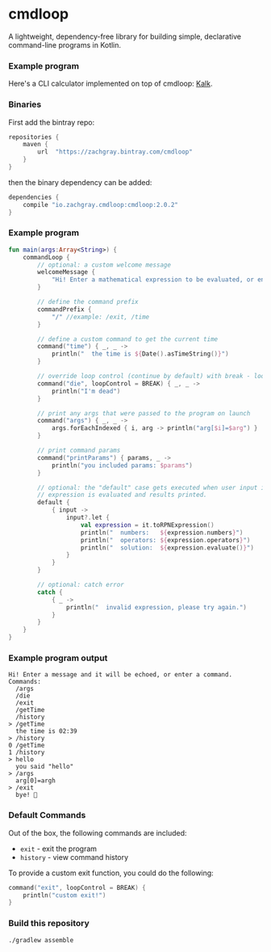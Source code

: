 # cmdloop

A lightweight, dependency-free library for building simple, declarative command-line programs in Kotlin.

### Example program

Here's a CLI calculator implemented on top of cmdloop: [Kalk](https://github.com/zachgrayio/kalk).

### Binaries

First add the bintray repo:

```groovy
repositories {
    maven {
        url  "https://zachgray.bintray.com/cmdloop"
    }
}
```
then the binary dependency can be added:

```groovy
dependencies {
    compile "io.zachgray.cmdloop:cmdloop:2.0.2"
}
```

### Example program

```kotlin
fun main(args:Array<String>) {
    commandLoop {
        // optional: a custom welcome message
        welcomeMessage {
            "Hi! Enter a mathematical expression to be evaluated, or enter a command."
        }

        // define the command prefix
        commandPrefix {
            "/" //example: /exit, /time
        }

        // define a custom command to get the current time
        command("time") { _, _ ->
            println("  the time is ${Date().asTimeString()}")
        }

        // override loop control (continue by default) with break - loop will exit
        command("die", loopControl = BREAK) { _, _ ->
            println("I'm dead")
        }

        // print any args that were passed to the program on launch
        command("args") { _, _ ->
            args.forEachIndexed { i, arg -> println("arg[$i]=$arg") }
        }

        // print command params
        command("printParams") { params, _ ->
            println("you included params: $params")
        }

        // optional: the "default" case gets executed when user input is not a command. in this case, the mathematical
        // expression is evaluated and results printed.
        default {
            { input ->
                input?.let {
                    val expression = it.toRPNExpression()
                    println("  numbers:   ${expression.numbers}")
                    println("  operators: ${expression.operators}")
                    println("  solution:  ${expression.evaluate()}")
                }
            }
        }

        // optional: catch error
        catch {
            { _ ->
                println("  invalid expression, please try again.")
            }
        }
    }
}
```

### Example program output

```
Hi! Enter a message and it will be echoed, or enter a command. Commands:
  /args
  /die
  /exit
  /getTime
  /history
> /getTime
  the time is 02:39
> /history
0 /getTime
1 /history
> hello
  you said "hello"
> /args
  arg[0]=argh
> /exit
  bye! 👋
```

### Default Commands

Out of the box, the following commands are included:
- `exit` - exit the program
- `history` - view command history

To provide a custom exit function, you could do the following:

```kotlin
command("exit", loopControl = BREAK) {
    println("custom exit!")
}
```

### Build this repository
`./gradlew assemble` 